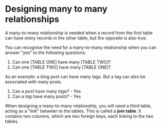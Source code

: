 # Designing many to many relationships

A many-to-many relationship is needed when a record from the first table can have _many_ records in the other table, but the opposite is also true.

You can recognise the need for a many-to-many relationship when you can answer "yes" to the following questions:

1. Can one [TABLE ONE] have many [TABLE TWO]?
2. Can one [TABLE TWO] have many [TABLE ONE]?

As an example: a blog post can have many tags. But a tag can also be associated with many posts.

1. Can a _post_ have many _tags_? - Yes
1. Can a _tag_ have many _posts_? - Yes

When designing a many-to-many relationship, you will need a third table, acting as a "link" between to the tables. This is called a **join table**. It contains two columns, which are two foreign keys, each linking to the two tables.

